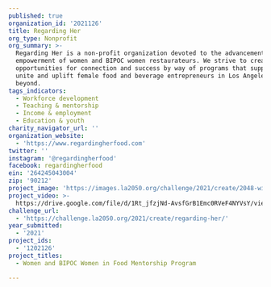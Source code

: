 ```yaml
---
published: true
organization_id: '2021126'
title: Regarding Her
org_type: Nonprofit
org_summary: >-
  Regarding Her is a non-profit organization devoted to the advancement and
  empowerment of women and BIPOC women restaurateurs. We strive to create
  opportunities for connection and success by way of programs that support,
  unite and uplift female food and beverage entrepreneurs in Los Angeles and
  beyond.
tags_indicators:
  - Workforce development
  - Teaching & mentorship
  - Income & employment
  - Education & youth
charity_navigator_url: ''
organization_website:
  - 'https://www.regardingherfood.com'
twitter: ''
instagram: '@regardingherfood'
facebook: regardingherfood
ein: '264245043004'
zip: '90212'
project_image: 'https://images.la2050.org/challenge/2021/create/2048-wide/regarding-her.jpg'
project_video: >-
  https://drive.google.com/file/d/1Rt_jfzjNd-AvsfGrB1Emc0RVeF4NYVsY/view?usp=sharing
challenge_url:
  - 'https://challenge.la2050.org/2021/create/regarding-her/'
year_submitted:
  - '2021'
project_ids:
  - '1202126'
project_titles:
  - Women and BIPOC Women in Food Mentorship Program

---
```

